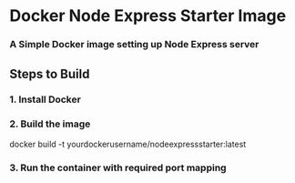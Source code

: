 # Docker Node Express Starter Image

### A Simple Docker image setting up Node Express server

## Steps to Build

### 1. Install Docker
### 2. Build the image
docker build -t yourdockerusername/nodeexpressstarter:latest
### 3. Run the container with required port mapping
